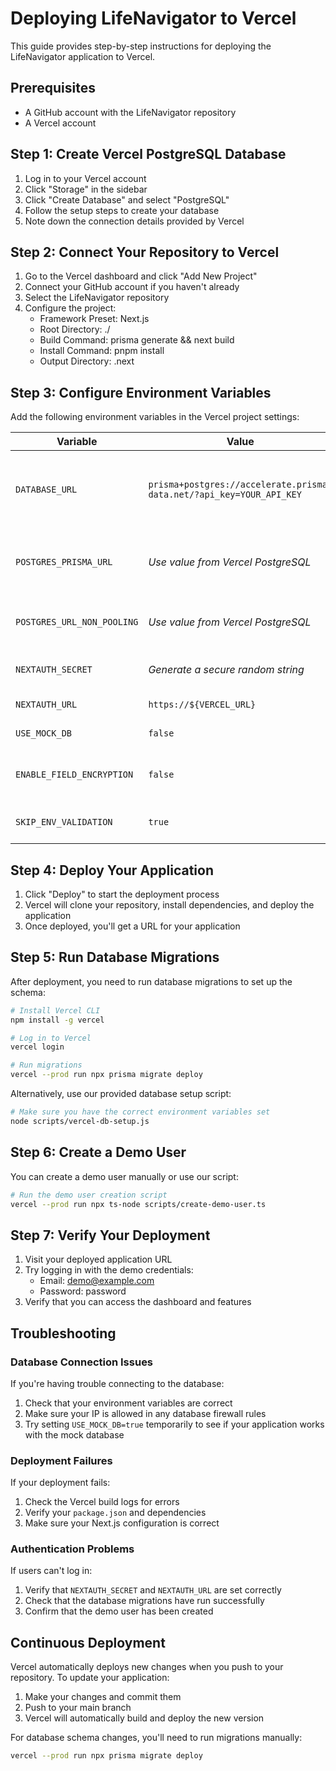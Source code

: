 # Deploying LifeNavigator to Vercel

This guide provides step-by-step instructions for deploying the LifeNavigator application to Vercel.

## Prerequisites

- A GitHub account with the LifeNavigator repository
- A Vercel account

## Step 1: Create Vercel PostgreSQL Database

1. Log in to your Vercel account
2. Click "Storage" in the sidebar
3. Click "Create Database" and select "PostgreSQL"
4. Follow the setup steps to create your database
5. Note down the connection details provided by Vercel

## Step 2: Connect Your Repository to Vercel

1. Go to the Vercel dashboard and click "Add New Project"
2. Connect your GitHub account if you haven't already
3. Select the LifeNavigator repository
4. Configure the project:
   - Framework Preset: Next.js
   - Root Directory: ./
   - Build Command: prisma generate && next build
   - Install Command: pnpm install
   - Output Directory: .next

## Step 3: Configure Environment Variables

Add the following environment variables in the Vercel project settings:

| Variable | Value | Description |
|----------|-------|-------------|
| `DATABASE_URL` | `prisma+postgres://accelerate.prisma-data.net/?api_key=YOUR_API_KEY` | Prisma connection string (if using Prisma Accelerate) |
| `POSTGRES_PRISMA_URL` | *Use value from Vercel PostgreSQL* | PostgreSQL connection URL with connection pooling |
| `POSTGRES_URL_NON_POOLING` | *Use value from Vercel PostgreSQL* | PostgreSQL direct connection URL |
| `NEXTAUTH_SECRET` | *Generate a secure random string* | Secret key for NextAuth.js |
| `NEXTAUTH_URL` | `https://${VERCEL_URL}` | URL for NextAuth.js |
| `USE_MOCK_DB` | `false` | Use real database |
| `ENABLE_FIELD_ENCRYPTION` | `false` | Disable field encryption for now |
| `SKIP_ENV_VALIDATION` | `true` | Skip validation in production |

## Step 4: Deploy Your Application

1. Click "Deploy" to start the deployment process
2. Vercel will clone your repository, install dependencies, and deploy the application
3. Once deployed, you'll get a URL for your application

## Step 5: Run Database Migrations

After deployment, you need to run database migrations to set up the schema:

```bash
# Install Vercel CLI
npm install -g vercel

# Log in to Vercel
vercel login

# Run migrations
vercel --prod run npx prisma migrate deploy
```

Alternatively, use our provided database setup script:

```bash
# Make sure you have the correct environment variables set
node scripts/vercel-db-setup.js
```

## Step 6: Create a Demo User

You can create a demo user manually or use our script:

```bash
# Run the demo user creation script
vercel --prod run npx ts-node scripts/create-demo-user.ts
```

## Step 7: Verify Your Deployment

1. Visit your deployed application URL
2. Try logging in with the demo credentials:
   - Email: demo@example.com
   - Password: password
3. Verify that you can access the dashboard and features

## Troubleshooting

### Database Connection Issues

If you're having trouble connecting to the database:

1. Check that your environment variables are correct
2. Make sure your IP is allowed in any database firewall rules
3. Try setting `USE_MOCK_DB=true` temporarily to see if your application works with the mock database

### Deployment Failures

If your deployment fails:

1. Check the Vercel build logs for errors
2. Verify your `package.json` and dependencies
3. Make sure your Next.js configuration is correct

### Authentication Problems

If users can't log in:

1. Verify that `NEXTAUTH_SECRET` and `NEXTAUTH_URL` are set correctly
2. Check that the database migrations have run successfully
3. Confirm that the demo user has been created

## Continuous Deployment

Vercel automatically deploys new changes when you push to your repository. To update your application:

1. Make your changes and commit them
2. Push to your main branch
3. Vercel will automatically build and deploy the new version

For database schema changes, you'll need to run migrations manually:

```bash
vercel --prod run npx prisma migrate deploy
```